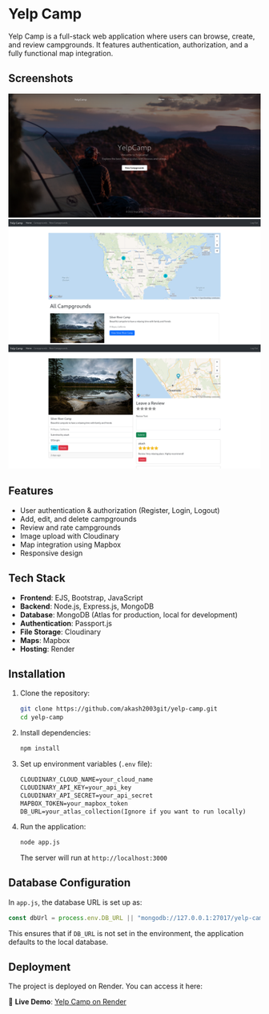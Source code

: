 # Yelp Camp

Yelp Camp is a full-stack web application where users can browse, create, and review campgrounds. It features authentication, authorization, and a fully functional map integration.

## Screenshots

![Home Page](assets/home.png)
![Index Page](assets/index.png)
![Campground Page](assets/campground.png)

## Features

- User authentication & authorization (Register, Login, Logout)
- Add, edit, and delete campgrounds
- Review and rate campgrounds
- Image upload with Cloudinary
- Map integration using Mapbox
- Responsive design

## Tech Stack

- **Frontend**: EJS, Bootstrap, JavaScript
- **Backend**: Node.js, Express.js, MongoDB
- **Database**: MongoDB (Atlas for production, local for development)
- **Authentication**: Passport.js
- **File Storage**: Cloudinary
- **Maps**: Mapbox
- **Hosting**: Render

## Installation

1. Clone the repository:

   ```sh
   git clone https://github.com/akash2003git/yelp-camp.git
   cd yelp-camp
   ```

2. Install dependencies:

   ```sh
   npm install
   ```

3. Set up environment variables (`.env` file):

   ```env
   CLOUDINARY_CLOUD_NAME=your_cloud_name
   CLOUDINARY_API_KEY=your_api_key
   CLOUDINARY_API_SECRET=your_api_secret
   MAPBOX_TOKEN=your_mapbox_token
   DB_URL=your_atlas_collection(Ignore if you want to run locally)
   ```

4. Run the application:
   ```sh
   node app.js
   ```
   The server will run at `http://localhost:3000`

## Database Configuration

In `app.js`, the database URL is set up as:

```js
const dbUrl = process.env.DB_URL || "mongodb://127.0.0.1:27017/yelp-camp";
```

This ensures that if `DB_URL` is not set in the environment, the application defaults to the local database.

## Deployment

The project is deployed on Render. You can access it here:

🔗 **Live Demo**: [Yelp Camp on Render](https://yelp-camp-au8z.onrender.com/)
